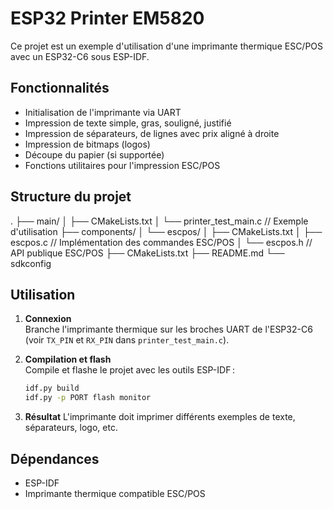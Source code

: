 # ESP32 Printer EM5820

Ce projet est un exemple d'utilisation d'une imprimante thermique ESC/POS avec un ESP32-C6 sous ESP-IDF.

## Fonctionnalités

- Initialisation de l'imprimante via UART
- Impression de texte simple, gras, souligné, justifié
- Impression de séparateurs, de lignes avec prix aligné à droite
- Impression de bitmaps (logos)
- Découpe du papier (si supportée)
- Fonctions utilitaires pour l'impression ESC/POS

## Structure du projet
. ├── main/ │ ├── CMakeLists.txt │ └── printer_test_main.c // Exemple d'utilisation ├── components/ │ └── escpos/ │ ├── CMakeLists.txt │ ├── escpos.c // Implémentation des commandes ESC/POS │ └── escpos.h // API publique ESC/POS ├── CMakeLists.txt ├── README.md └── sdkconfig

## Utilisation

1. **Connexion**  
   Branche l'imprimante thermique sur les broches UART de l'ESP32-C6 (voir `TX_PIN` et `RX_PIN` dans `printer_test_main.c`).

2. **Compilation et flash**  
   Compile et flashe le projet avec les outils ESP-IDF :
   ```sh
   idf.py build
   idf.py -p PORT flash monitor
   
3. **Résultat**
    L'imprimante doit imprimer différents exemples de texte, séparateurs, logo, etc.

## Dépendances
 - ESP-IDF
 - Imprimante thermique compatible ESC/POS
